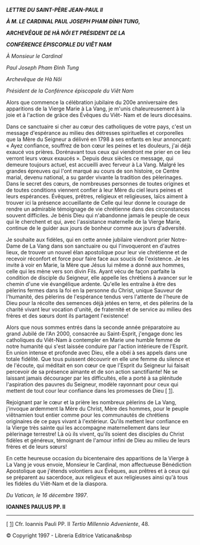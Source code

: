 ***LETTRE DU SAINT-PÈRE JEAN-PAUL II***

***À M. LE CARDINAL PAUL JOSEPH PHAM ÐÌNH TUNG,***

***ARCHEVÊQUE DE HÀ NÔI ET PRÉSIDENT DE LA***

***CONFÉRENCE ÉPISCOPALE DU VIÊT NAM***

*À Monsieur le Cardinal*

*Paul Joseph Pham Ðình Tung*

*Archevêque de Hà Nôi*

*Président de la Conférence épiscopale du Viêt Nam*

Alors que commence la célébration jubilaire du 200e anniversaire des apparitions de la Vierge Marie à La Vang, je m'unis chaleureusement à la joie et à l'action de grâce des Évêques du Viêt- Nam et de leurs diocésains.

Dans ce sanctuaire si cher au cœur des catholiques de votre pays, c'est un message d'espérance au milieu des détresses spirituelles et corporelles que la Mère du Seigneur a délivré en 1798 à ses enfants en leur annonçant: « Ayez confiance, souffrez de bon cœur les peines et les douleurs, j'ai déjà exaucé vos prières. Dorénavant tous ceux qui viendront me prier en ce lieu verront leurs vœux exaucés ». Depuis deux siècles ce message, qui demeure toujours actuel, est accueilli avec ferveur à La Vang. Malgré les grandes épreuves qui l'ont marqué au cours de son histoire, ce Centre marial, devenu national, a su garder vivante la tradition des pèlerinages. Dans le secret des cœurs, de nombreuses personnes de toutes origines et de toutes conditions viennent confier à leur Mère du ciel leurs peines et leurs espérances. Évêques, prêtres, religieux et religieuses, laïcs aiment à trouver ici la présence accueillante de Celle qui leur donne le courage de rendre un admirable témoignage de vie chrétienne dans des circonstances souvent difficiles. Je bénis Dieu qui n'abandonne jamais le peuple de ceux qui le cherchent et qui, avec l'assistance maternelle de la Vierge Marie, continue de le guider aux jours de bonheur comme aux jours d'adversité.

Je souhaite aux fidèles, qui en cette année jubilaire viendront prier Notre-Dame de La Vang dans son sanctuaire ou qui l'invoqueront en d'autres lieux, de trouver un nouvel élan apostolique pour leur vie chrétienne et de recevoir réconfort et force pour faire face aux soucis de l'existence. Je les invite à voir en Marie, la Mère que Jésus lui même a donné aux hommes, celle qui les mène vers son divin Fils. Ayant vécu de façon parfaite la condition de disciple du Seigneur, elle appelle les chrétiens à avancer sur le chemin d'une vie évangélique ardente. Qu'elle les entraîne à être des pèlerins fermes dans la foi en la personne du Christ, unique Sauveur de l'humanité, des pèlerins de l'espérance tendus vers l'attente de l'heure de Dieu pour la récolte des semences déjà jetées en terre, et des pèlerins de la charité vivant leur vocation d'unité, de fraternité et de service au milieu des frères et des sœurs dont ils partagent l'existence!

Alors que nous sommes entrés dans la seconde année préparatoire au grand Jubilé de l'An 2000, consacrée au Saint-Esprit, j'engage donc les catholiques du Viêt-Nam à contempler en Marie une humble femme de notre humanité qui s'est laissée conduire par l'action intérieure de l'Esprit. En union intense et profonde avec Dieu, elle a obéi à ses appels dans une totale fidélité. Que tous puissent découvrir en elle une femme du silence et de l'écoute, qui méditait en son cœur ce que l'Esprit du Seigneur lui faisait percevoir de sa présence aimante et de son action sanctifiante! Ne se laissant jamais décourager par les difficultés, elle a porté à sa plénitude l'aspiration des pauvres du Seigneur, modèle rayonnant pour ceux qui mettent de tout cour leur confiance dans les promesses de Dieu \[ [1](#_ftn1 "")\].

Rejoignant par le cœur et la prière les nombreux pèlerins de La Vang, j'invoque ardemment la Mère du Christ, Mère des hommes, pour le peuple viêtnamien tout entier comme pour les communautés de chrétiens originaires de ce pays vivant à l'extérieur. Qu'ils mettent leur confiance en la Vierge très sainte qui les accompagne maternellement dans leur pèlerinage terrestre! Là où ils vivent, qu'ils soient des disciples du Christ fidèles et généreux, témoignant de l'amour infini de Dieu au milieu de leurs frères et de leurs sœurs!

En cette heureuse occasion du bicentenaire des apparitions de la Vierge à La Vang je vous envoie, Monsieur le Cardinal, mon affectueuse Bénédiction Apostolique que j'étends volontiers aux Évêques, aux prêtres et à ceux qui se préparent au sacerdoce, aux religieux et aux religieuses ainsi qu'à tous les fidèles du Viêt-Nam et de la diaspora.

*Du Vatican, le 16 décembre 1997*.

**IOANNES PAULUS PP. II**

* * *

\[ [1](#_ftnref1 "")\] Cfr. Ioannis Pauli PP. II *Tertio Millennio Adveniente*, 48.

© Copyright 1997 - Libreria Editrice Vaticana&nbsp